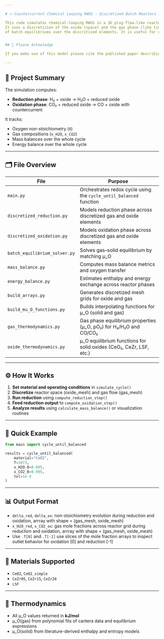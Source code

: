 ```yaml
---

# 🔥 Countercurrent Chemical Looping RWGS - Discretized Batch Reactors Simulation

This code simulates chemical-looping RWGS in a 1D plug-flow-like reactor with oxides including LSF and CeO2 based oxides.
It uses a discretizion of the oxide (space) and the gas phase (like time discritization) and then solves a sequential series 
of batch equilibriums over the discritised elements. It is useful for quickly simulating thermodynamic limits. 


## 📄 Please Ackowledge

If you make use of this model please cite the published paper describing it [Add citation], and both the materials source data and model (e.g., Bulfin 2016 model, Kuhn 2011 data).

---
```


## 📘 Project Summary

The simulation computes:
- **Reduction phase**: H₂ + oxide → H₂O + reduced oxide
- **Oxidation phase**: CO₂ + reduced oxide → CO + oxide with countercurrent

It tracks:
- Oxygen non-stoichiometry (`δ`)
- Gas compositions (`x_H2O`, `x_CO2`)
- Mass balances over the whole cycle
- Energy balance over the whole cycle


---

## 🗂 File Overview

| File                            | Purpose                                                                 |
|---------------------------------|-------------------------------------------------------------------------|
| `main.py`                       | Orchestrates redox cycle using the `cycle_until_balanced` function     |
| `discretized_reduction.py`     | Models reduction phase across discretized gas and oxide elements       |
| `discretized_oxidation.py`     | Models oxidation phase across discretized gas and oxide elements       |
| `batch_equilibrium_solver.py`  | Solves gas–solid equilibrium by matching μ_O                           |
| `mass_balance.py`              | Computes mass balance metrics and oxygen transfer                      |
| `energy_balance.py`            | Estimates enthalpy and energy exchange across reactor phases           |
| `build_arrays.py`              | Generates discretized mesh grids for oxide and gas                     |
| `build_mu_O_functions.py`      | Builds interpolating functions for μ_O (solid and gas)                 |
| `gas_thermodynamics.py`        | Gas phase equilibrium properties (μ_O, pO₂) for H₂/H₂O and CO/CO₂      |
| `oxide_thermodynamics.py`      | μ_O equilibrium functions for solid oxides (CeO₂, CeZr, LSF, etc.)     |

---

## ⚙️ How It Works

1. **Set material and operating conditions** in `simulate_cycle()`
2. **Discretize** reactor space (oxide_mesh) and gas flow (gas_mesh)
3. **Run reduction** using `compute_reduction_step()`
4. **Feed reduction output** to `compute_oxidation_step()`
5. **Analyze results** using `calculate_mass_balance()` or visualization routines

---

## 🚀 Quick Example

```python
from main import cycle_until_balanced

results = cycle_until_balanced(
    material="CeO2",
    T=1073,
    x_H2O_0=0.005,
    x_CO2_0=0.995,
    tol=1e-4
)
```

---

## 📊 Output Format

- `delta_red`, `delta_ox`: non-stoichiometry evolution during reduction and oxidation, arrray with shape = (gas_mesh, oxide_mesh)
- `x_H2O_red`, `x_CO2_ox`: gas mole fractions across reactor grid during reduction and oxidation,  arrray with shape = (gas_mesh, oxide_mesh)
- Use `.T[0]` and `.T[-1]` use slices of the mole fraction arrays to inspect outlet behavior for oxidation [0] and reduction [-1]

---

## 🧪 Materials Supported

- `CeO2`, `CeO2_simple`
- `CeZr05`, `CeZr15`, `CeZr20`
- `LSF`

---

## 📐 Thermodynamics

- All μ_O values returned in **kJ/mol**
- μ_O(gas) from polynomial fits of cantera data and equilibrium expressions
- μ_O(solid) from literature-derived enthalpy and entropy models
